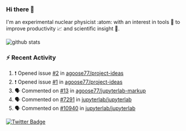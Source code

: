 ### Hi there 👋 

I'm an experimental nuclear physicist :atom: with an interest in tools :wrench: to improve productivity :chart_with_upwards_trend: and scientific insight :telescope:.

![github stats](https://github-readme-stats.vercel.app/api?username=agoose77&show_icons=true&hide_rank=true&hide_title=true&bg_color=30,e76445,904e95&text_color=efe3ec&icon_color=efe3ec)
<!--
**agoose77/agoose77** is a ✨ _special_ ✨ repository because its `README.md` (this file) appears on your GitHub profile.

Here are some ideas to get you started:

- 🔭 I’m currently working on ...
- 🌱 I’m currently learning ...
- 👯 I’m looking to collaborate on ...
- 🤔 I’m looking for help with ...
- 💬 Ask me about ...
- 📫 How to reach me: ...
- 😄 Pronouns: ...
- ⚡ Fun fact: ...
-->

### :zap: Recent Activity
<!--START_SECTION:activity-->
1. ❗️ Opened issue [#2](https://github.com/agoose77/project-ideas/issues/2) in [agoose77/project-ideas](https://github.com/agoose77/project-ideas)
2. ❗️ Opened issue [#1](https://github.com/agoose77/project-ideas/issues/1) in [agoose77/project-ideas](https://github.com/agoose77/project-ideas)
3. 🗣 Commented on [#13](https://github.com/agoose77/jupyterlab-markup/issues/13) in [agoose77/jupyterlab-markup](https://github.com/agoose77/jupyterlab-markup)
4. 🗣 Commented on [#7291](https://github.com/jupyterlab/jupyterlab/issues/7291) in [jupyterlab/jupyterlab](https://github.com/jupyterlab/jupyterlab)
5. 🗣 Commented on [#10940](https://github.com/jupyterlab/jupyterlab/issues/10940) in [jupyterlab/jupyterlab](https://github.com/jupyterlab/jupyterlab)
<!--END_SECTION:activity-->


[![Twitter Badge](https://img.shields.io/twitter/follow/agoose77?style=flat-square&logo=Twitter&logoColor=white&color=cornflowerblue)](https://twitter.com/agoose77)
